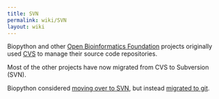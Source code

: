 ```yaml
---
title: SVN
permalink: wiki/SVN
layout: wiki
---
```


Biopython and other [Open Bioinformatics
Foundation](http://open-bio.org) projects originally used
[CVS](CVS "wikilink") to manage their source code repositories.

Most of the other projects have now migrated from CVS to Subversion
(SVN).

Biopython considered [moving over to
SVN](Subversion_migration "wikilink"), but instead [migrated to
git](GitMigration "wikilink").
